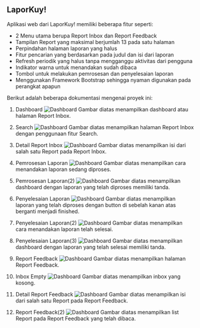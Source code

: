 ## LaporKuy!

Aplikasi web dari LaporKuy! memiliki beberapa fitur seperti:
- 2 Menu utama berupa Report Inbox dan Report Feedback
- Tampilan Report yang maksimal berjumlah 13 pada satu halaman
- Perpindahan halaman laporan yang halus
- Fitur pencarian yang berdasarkan pada judul dan isi dari laporan
- Refresh periodik yang halus tanpa mengganggu aktivitas dari pengguna
- Indikator warna untuk menandakan sudah dibaca
- Tombol untuk melakukan pemrosesan dan penyelesaian laporan
- Menggunakan Framework Bootstrap sehingga nyaman digunakan pada perangkat apapun

Berikut adalah beberapa dokumentasi mengenai proyek ini:

1. Dashboard
![Dashboard](dokumentasi/Screenshot(1).png)
Gambar diatas menampilkan dashboard atau halaman Report Inbox.

2. Search
![Dashboard](dokumentasi/Screenshot(2).png)
Gambar diatas menampilkan halaman Report Inbox dengan penggunaan fitur Search.

3. Detail Report Inbox
![Dashboard](dokumentasi/Screenshot(3).png)
Gambar diatas menampilkan isi dari salah satu Report pada Report Inbox.

4. Pemrosesan Laporan
![Dashboard](dokumentasi/Screenshot(4).png)
Gambar diatas menampilkan cara menandakan laporan sedang diproses.

5. Pemrosesan Laporan(2)
![Dashboard](dokumentasi/Screenshot(5).png)
Gambar diatas menampilkan dashboard dengan laporan yang telah diproses memiliki tanda.

6. Penyelesaian Laporan
![Dashboard](dokumentasi/Screenshot(6).png)
Gambar diatas menampilkan laporan yang telah diproses dengan button di sebelah kanan atas berganti menjadi finished.

7. Penyelesaian Laporan(2)
![Dashboard](dokumentasi/Screenshot(7).png)
Gambar diatas menampilkan cara menandakan laporan telah selesai.

8. Penyelesaian Laporan(3)
![Dashboard](dokumentasi/Screenshot(8).png)
Gambar diatas menampilkan dashboard dengan laporan yang telah selesai memiliki tanda.

9. Report Feedback
![Dashboard](dokumentasi/Screenshot(9).png)
Gambar diatas menampilkan halaman Report Feedback.

10. Inbox Empty
![Dashboard](dokumentasi/Screenshot(10).png)
Gambar diatas menampilkan inbox yang kosong.

11. Detail Report Feedback
![Dashboard](dokumentasi/Screenshot(11).png)
Gambar diatas menampilkan isi dari salah satu Report pada Report Feedback.

12. Report Feedback(2)
![Dashboard](dokumentasi/Screenshot(12).png)
Gambar diatas menampilkan list Report pada Report Feedback yang telah dibaca.
